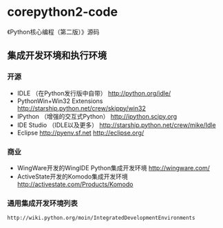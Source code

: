 # corepython2-code
《Python核心编程（第二版）》源码

## 集成开发环境和执行环境

### 开源

- IDLE （在Python发行版中自带）
    http://python.org/idle/
- PythonWin+Win32 Extensions
    http://starship.python.net/crew/skippy/win32
- IPython （增强的交互式Python）
    http://ipython.scipy.org
- IDE Studio （IDLE以及更多）
    http://starship.python.net/crew/mike/Idle
- Eclipse
    http://pyenv.sf.net
    http://eclipse.org/

### 商业

- WingWare开发的WingIDE Python集成开发环境
    http://wingware.com/
- ActiveState开发的Komodo集成开发环境
    http://activestate.com/Products/Komodo

### 通用集成开发环境列表

    http://wiki.python.org/moin/IntegratedDevelopmentEnvironments